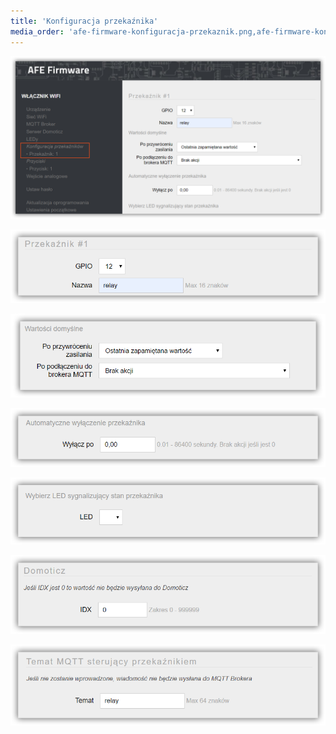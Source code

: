 ```yaml
---
title: 'Konfiguracja przekaźnika'
media_order: 'afe-firmware-konfiguracja-przekaznik.png,afe-firmware-konfiguracja-przekaznik-auto.png,afe-firmware-konfiguracja-przekaznik-domoticz.png,afe-firmware-konfiguracja-przekaznik-gpio.png,afe-firmware-konfiguracja-przekaznik-led.png,afe-firmware-konfiguracja-przekaznik-mqtt.png,afe-firmware-konfiguracja-przekaznik-wartosci-domyslne.png'
---
```


![](afe-firmware-konfiguracja-przekaznik.png)

![](afe-firmware-konfiguracja-przekaznik-gpio.png)

![](afe-firmware-konfiguracja-przekaznik-wartosci-domyslne.png)

![](afe-firmware-konfiguracja-przekaznik-auto.png)

![](afe-firmware-konfiguracja-przekaznik-led.png)

![](afe-firmware-konfiguracja-przekaznik-domoticz.png)

![](afe-firmware-konfiguracja-przekaznik-mqtt.png)

